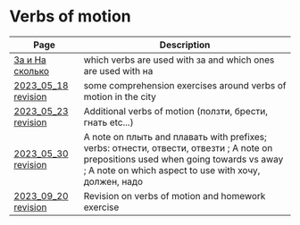 # Verbs of motion 

| Page | Description |
| --- | --- |
| [За и На сколько](/notes/verbs_of_motion/za_and_na.md) | which verbs are used with за and which ones are used with на |
| [2023_05_18 revision](/notes/verbs_of_motion/revision_2023_05_18.md) | some comprehension exercises around verbs of motion in the city |
| [2023_05_23 revision](/notes/verbs_of_motion/revision_2023_05_23.md) | Additional verbs of motion (ползти, брести, гнать etc...) |
| [2023_05_30 revision](/notes/verbs_of_motion/revision_2023_05_30.md)| A note on плыть and плавать with prefixes; verbs: отнести, отвести, отвезти ; A note on prepositions used when going towards vs away ; A note on which aspect to use with хочу, должен, надо|
| [2023_09_20 revision](/notes/verbs_of_motion/revision_2023_09_20.md)| Revision on verbs of motion and homework exercise|


